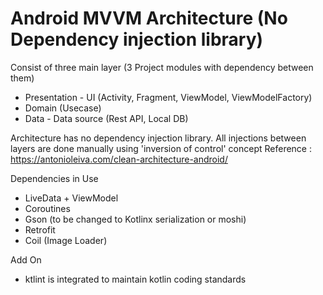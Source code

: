 # Android MVVM Architecture (No Dependency injection library)

Consist of three main layer (3 Project modules with dependency between them)
- Presentation - UI (Activity, Fragment, ViewModel, ViewModelFactory)
- Domain (Usecase)
- Data - Data source (Rest API, Local DB)

Architecture has no dependency injection library. All injections between layers are done manually using 'inversion of control' concept
Reference : https://antonioleiva.com/clean-architecture-android/

Dependencies in Use
- LiveData + ViewModel
- Coroutines
- Gson (to be changed to Kotlinx serialization or moshi)
- Retrofit
- Coil (Image Loader)

Add On
- ktlint is integrated to maintain kotlin coding standards
